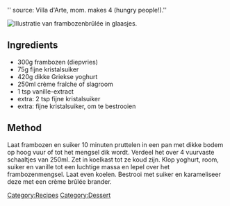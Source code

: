 '' source: Villa d'Arte, mom. makes 4 (hungry people!).''

![Illustratie van frambozenbrûlée in
glaasjes.](frambozenbrulee.jpg "Illustratie van frambozenbrûlée in glaasjes.")

Ingredients
-----------

-   300g frambozen (diepvries)
-   75g fijne kristalsuiker
-   420g dikke Griekse yoghurt
-   250ml crème fraîche of slagroom
-   1 tsp vanille-extract
-   extra: 2 tsp fijne kristalsuiker
-   extra: fijne kristalsuiker, om te bestrooien

Method
------

Laat frambozen en suiker 10 minuten pruttelen in een pan met dikke bodem
op hoog vuur of tot het mengsel dik wordt. Verdeel het over 4 vuurvaste
schaaltjes van 250ml. Zet in koelkast tot ze koud zijn. Klop yoghurt,
room, suiker en vanille tot een luchtige massa en lepel over het
frambozenmengsel. Laat even koelen. Bestrooi met suiker en karameliseer
deze met een crème brûlée brander.

<Category:Recipes> <Category:Dessert>

